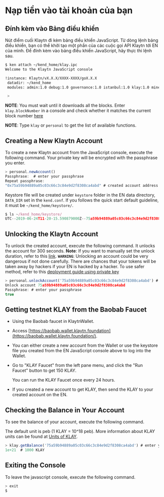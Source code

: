 # Nạp tiền vào tài khoản của bạn <a id="top-up-your-account"></a>

## Đính kèm vào Bảng điều khiển <a id="attaching-to-the-console"></a>

Nút điểm cuối Klaytn đi kèm bảng điều khiển JavaScript. Từ dòng lệnh bảng điều khiển, bạn có thể khởi tạo một phần của các cuộc gọi API Klaytn tới EN của mình. Để đính kèm vào bảng điều khiển JavaScript, hãy thực thi lệnh sau.

```bash
$ ken attach ~/kend_home/klay.ipc
Welcome to the Klaytn JavaScript console

!instance: Klaytn/vX.X.X/XXXX-XXXX/goX.X.X
 datadir: ~/kend_home
 modules: admin:1.0 debug:1.0 governance:1.0 istanbul:1.0 klay:1.0 miner:1.0 net:1.0 personal:1.0 rpc:1.0 txpool:1.0

 >
```

**NOTE**: You must wait until it downloads all the blocks. Enter `klay.blockNumber` in a console and check whether it matches the current block number [here](https://baobab.scope.klaytn.com/)

**NOTE**: Type `klay` or `personal` to get the list of available functions.

## Creating a New Klaytn Account <a id="creating-a-new-klaytn-account"></a>

To create a new Klaytn account from the JavaScript console, execute the following command. Your private key will be encrypted with the passphrase you enter.

```javascript
> personal.newAccount()
Passphrase:  # enter your passphrase
Repeat passphrase:
"0x75a59b94889a05c03c66c3c84e9d2f8308ca4abd" # created account address
```

Keystore file will be created under `keystore` folder in the EN data directory, `DATA_DIR` set in the `kend.conf`. If you follows the quick start default guideline, it must be `~/kend_home/keystore/`.

```javascript
$ ls ~/kend_home/keystore/
UTC--2019-06-24T11-20-15.590879000Z--75a59b94889a05c03c66c3c84e9d2f8308ca4abd
```

## Unlocking the Klaytn Account <a id="unlocking-the-klaytn-account"></a>

To unlock the created account, execute the following command. It unlocks the account for 300 seconds. **Note**: If you want to manually set the unlock duration, refer to this [link](../../dapp/json-rpc/api-references/personal.md#personal_unlockaccount). **`WARNING`**: Unlocking an account could be very dangerous if not done carefully. There are chances that your tokens will be taken away by hackers if your EN is hacked by a hacker. To use safer method, refer to this [deployment guide using private key](../../dapp/tutorials/count-dapp/6.-deploy-contract.md#deploy-method-1-by-private-key)

```javascript
> personal.unlockAccount('75a59b94889a05c03c66c3c84e9d2f8308ca4abd') # account address to unlock
Unlock account 75a59b94889a05c03c66c3c84e9d2f8308ca4abd
Passphrase: # enter your passphrase
true
```

## Getting testnet KLAY from the Baobab Faucet <a id="getting-testnet-klay-from-the-baobab-faucet"></a>

* Using the Baobab faucet in KlaytnWallet.
* Access [https://baobab.wallet.klaytn.foundation](https://baobab.wallet.klaytn.foundation/).
* You can either create a new account from the Wallet or use the keystore file you created from the EN JavaScript console above to log into the Wallet.
* Go to "KLAY Faucet" from the left pane menu, and click the "Run Faucet" button to get 150 KLAY.

  You can run the KLAY Faucet once every 24 hours.

* If you created a new account to get KLAY, then send the KLAY to your created account on the EN.

## Checking the Balance in Your Account <a id="checking-the-balance-in-your-account"></a>

To see the balance of your account, execute the following command.

The default unit is peb \(1 KLAY = 10^18 peb\). More information about KLAY units can be found at [Units of KLAY](../../klaytn/design/klaytn-native-coin-klay.md#units-of-klay).

```javascript
> klay.getBalance('75a59b94889a05c03c66c3c84e9d2f8308ca4abd') # enter your account address
1e+21  # 1000 KLAY
```

## Exiting the Console <a id="exiting-the-console"></a>

To leave the javascript console, execute the following command.

```javascript
> exit
$
```


